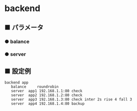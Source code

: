 # backend
## ■ パラメータ
### ● balance
### ● server

## ■ 設定例
```
backend app
   balance     roundrobin
   server  app1 192.168.1.1:80 check
   server  app2 192.168.1.2:80 check
   server  app3 192.168.1.3:80 check inter 2s rise 4 fall 3
   server  app4 192.168.1.4:80 backup
```
